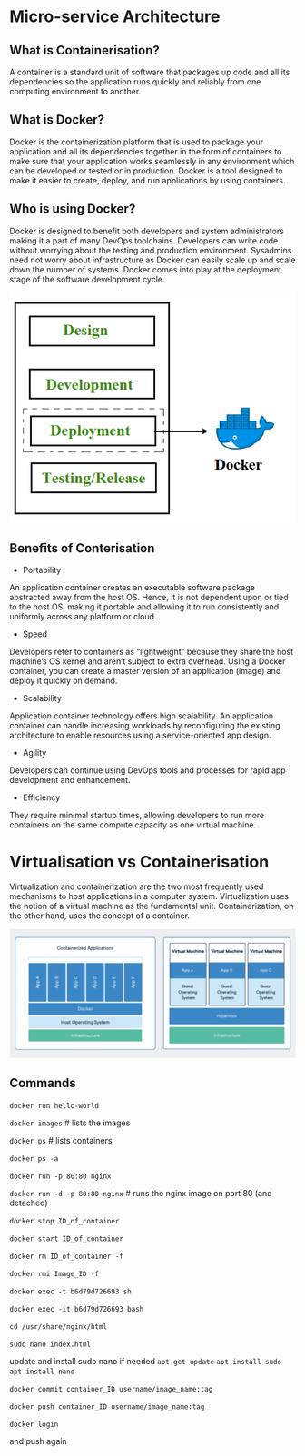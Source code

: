 # Micro-service Architecture

## What is Containerisation?

A container is a standard unit of software that packages up code and all its dependencies so the application runs quickly and reliably from one computing environment to another.

## What is Docker?

Docker is the containerization platform that is used to package your application and all its dependencies together in the form of containers to make sure that your application works seamlessly in any environment which can be developed or tested or in production. Docker is a tool designed to make it easier to create, deploy, and run applications by using containers.

## Who is using Docker?

Docker is designed to benefit both developers and system administrators making it a part of many DevOps toolchains. Developers can write code without worrying about the testing and production environment. Sysadmins need not worry about infrastructure as Docker can easily scale up and scale down the number of systems. Docker comes into play at the deployment stage of the software development cycle.

![img](images/Screenshot%202022-09-12%20at%2011.18.21.png)

## Benefits of Conterisation

- Portability

An application container creates an executable software package abstracted away from the host OS. Hence, it is not dependent upon or tied to the host OS, making it portable and allowing it to run consistently and uniformly across any platform or cloud.

- Speed

Developers refer to containers as “lightweight” because they share the host machine’s OS kernel and aren’t subject to extra overhead. Using a Docker container, you can create a master version of an application (image) and deploy it quickly on demand.

- Scalability

Application container technology offers high scalability. An application container can handle increasing workloads by reconfiguring the existing architecture to enable resources using a service-oriented app design.

- Agility

Developers can continue using DevOps tools and processes for rapid app development and enhancement.

- Efficiency

They require minimal startup times, allowing developers to run more containers on the same compute capacity as one virtual machine.

# Virtualisation vs Containerisation

Virtualization and containerization are the two most frequently used mechanisms to host applications in a computer system. Virtualization uses the notion of a virtual machine as the fundamental unit. Containerization, on the other hand, uses the concept of a container.

![img](images/Screenshot%202022-09-12%20at%2011.29.36.png)

## Commands

`docker run hello-world`

`docker images` # lists the images

`docker ps` # lists containers

`docker ps -a`

`docker run -p 80:80 nginx`

`docker run -d -p 80:80 nginx` # runs the nginx image on port 80 (and detached)

`docker stop ID_of_container`

`docker start ID_of_container`

`docker rm ID_of_container -f`

`docker rmi Image_ID -f `

`docker exec -t b6d79d726693 sh`

`docker exec -it b6d79d726693 bash`

`cd /usr/share/nginx/html`

`sudo nano index.html`

update and install sudo nano if needed `apt-get update` `apt install sudo` `apt install nano`

`docker commit container_ID username/image_name:tag`

`docker push container_ID username/image_name:tag`

`docker login`

and push again
